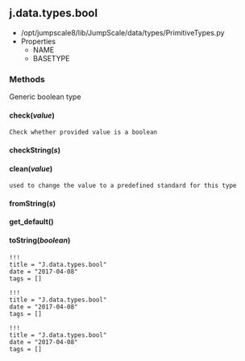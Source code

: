 <!-- toc -->
## j.data.types.bool

- /opt/jumpscale8/lib/JumpScale/data/types/PrimitiveTypes.py
- Properties
    - NAME
    - BASETYPE

### Methods

Generic boolean type

#### check(*value*) 

```
Check whether provided value is a boolean

```

#### checkString(*s*) 

#### clean(*value*) 

```
used to change the value to a predefined standard for this type

```

#### fromString(*s*) 

#### get_default() 

#### toString(*boolean*) 


```
!!!
title = "J.data.types.bool"
date = "2017-04-08"
tags = []
```

```
!!!
title = "J.data.types.bool"
date = "2017-04-08"
tags = []
```

```
!!!
title = "J.data.types.bool"
date = "2017-04-08"
tags = []
```
